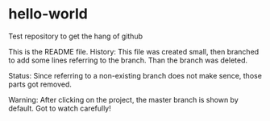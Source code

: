 # hello-world
Test repository to get the hang of github

This is the README file.
History:
This file was created small, then branched to add some lines referring to the branch.
Than the branch was deleted.

Status:
Since referring to a non-existing branch does not make sence, those parts got removed.

Warning:
After clicking on the project, the master branch is shown by default. Got to watch carefully!
